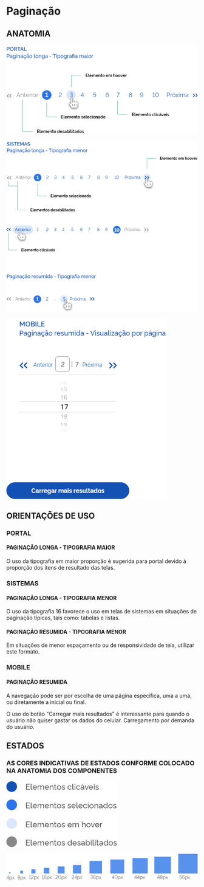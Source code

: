 # Paginação

## ANATOMIA

![Pagination Tipografia Maior](../../assets/images/components_img/pagination/pagination-tipografia-maior.png)

![Pagination Tipografia Menor](../../assets/images/components_img/pagination/pagination-tipografia-menor.png)

![Pagination Mobile](../../assets/images/components_img/pagination/pagination-mobile.png)

## ORIENTAÇÕES DE USO

### PORTAL

#### PAGINAÇÃO LONGA - TIPOGRAFIA MAIOR

O uso da tipografia em maior proporção é sugerida para portal devido à proporção dos itens de resultado das telas.

### SISTEMAS

#### PAGINAÇÃO LONGA - TIPOGRAFIA MENOR

O uso da tipografia 16 favorece o uso em telas de sistemas em situações de paginação típicas, tais como: tabelas e listas.

#### PAGINAÇÃO RESUMIDA - TIPOGRAFIA MENOR

Em situações de menor espaçamento ou de responsividade de tela, utilizar este formato.

### MOBILE

#### PAGINAÇÃO RESUMIDA

A navegação pode ser por escolha de uma página específica, uma a uma, ou diretamente a inicial ou final.

O uso do botão "Carregar mais resultados" é interessante para quando o usuário não quiser gastar os dados do celular. Carregamento por demanda do usuário.

## ESTADOS

### AS CORES INDICATIVAS DE ESTADOS CONFORME COLOCADO NA ANATOMIA DOS COMPONENTES

![Pagination Estados](../../assets/images/components_img/pagination/pagination-estados.png)

![Pagination Espaçamento](../../assets/images/components_img/pagination/pagination-espacamento.png)